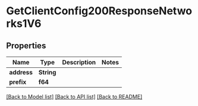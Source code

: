 # GetClientConfig200ResponseNetworks1V6

## Properties

Name | Type | Description | Notes
------------ | ------------- | ------------- | -------------
**address** | **String** |  | 
**prefix** | **f64** |  | 

[[Back to Model list]](../README.md#documentation-for-models) [[Back to API list]](../README.md#documentation-for-api-endpoints) [[Back to README]](../README.md)


